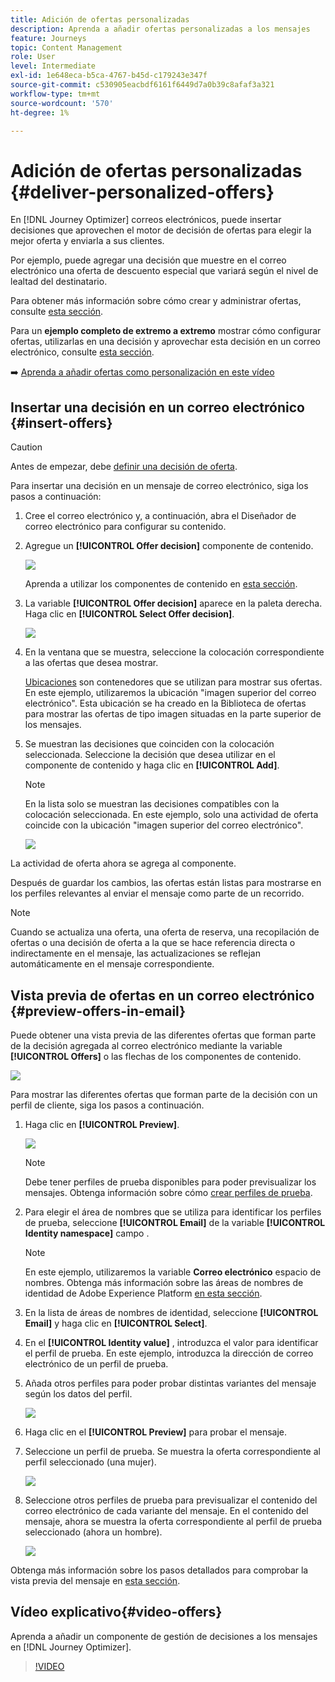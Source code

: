 ```yaml
---
title: Adición de ofertas personalizadas
description: Aprenda a añadir ofertas personalizadas a los mensajes
feature: Journeys
topic: Content Management
role: User
level: Intermediate
exl-id: 1e648eca-b5ca-4767-b45d-c179243e347f
source-git-commit: c530905eacbdf6161f6449d7a0b39c8afaf3a321
workflow-type: tm+mt
source-wordcount: '570'
ht-degree: 1%

---
```


# Adición de ofertas personalizadas {#deliver-personalized-offers}

En [!DNL Journey Optimizer] correos electrónicos, puede insertar decisiones que aprovechen el motor de decisión de ofertas para elegir la mejor oferta y enviarla a sus clientes.

Por ejemplo, puede agregar una decisión que muestre en el correo electrónico una oferta de descuento especial que variará según el nivel de lealtad del destinatario.

Para obtener más información sobre cómo crear y administrar ofertas, consulte [esta sección](../offers/get-started/starting-offer-decisioning.md).

Para un **ejemplo completo de extremo a extremo** mostrar cómo configurar ofertas, utilizarlas en una decisión y aprovechar esta decisión en un correo electrónico, consulte [esta sección](../offers/offers-e2e.md#insert-decision-in-email).

➡️ [Aprenda a añadir ofertas como personalización en este vídeo](#video-offers)

## Insertar una decisión en un correo electrónico {#insert-offers}

>[!CAUTION]
>
>Antes de empezar, debe [definir una decisión de oferta](../offers/offer-activities/create-offer-activities.md).

Para insertar una decisión en un mensaje de correo electrónico, siga los pasos a continuación:

1. Cree el correo electrónico y, a continuación, abra el Diseñador de correo electrónico para configurar su contenido.

1. Agregue un **[!UICONTROL Offer decision]** componente de contenido.

   ![](assets/deliver-offer-component.png)

   Aprenda a utilizar los componentes de contenido en [esta sección](content-components.md).

1. La variable **[!UICONTROL Offer decision]** aparece en la paleta derecha. Haga clic en **[!UICONTROL Select Offer decision]**.

   ![](assets/deliver-offer-tab.png)

1. En la ventana que se muestra, seleccione la colocación correspondiente a las ofertas que desea mostrar.

   [Ubicaciones](../offers/offer-library/creating-placements.md) son contenedores que se utilizan para mostrar sus ofertas. En este ejemplo, utilizaremos la ubicación &quot;imagen superior del correo electrónico&quot;. Esta ubicación se ha creado en la Biblioteca de ofertas para mostrar las ofertas de tipo imagen situadas en la parte superior de los mensajes.

1. Se muestran las decisiones que coinciden con la colocación seleccionada. Seleccione la decisión que desea utilizar en el componente de contenido y haga clic en **[!UICONTROL Add]**.

   >[!NOTE]
   >
   >En la lista solo se muestran las decisiones compatibles con la colocación seleccionada. En este ejemplo, solo una actividad de oferta coincide con la ubicación &quot;imagen superior del correo electrónico&quot;.

   ![](assets/deliver-offer-placement.png)

La actividad de oferta ahora se agrega al componente.

Después de guardar los cambios, las ofertas están listas para mostrarse en los perfiles relevantes al enviar el mensaje como parte de un recorrido.

>[!NOTE]
>
>Cuando se actualiza una oferta, una oferta de reserva, una recopilación de ofertas o una decisión de oferta a la que se hace referencia directa o indirectamente en el mensaje, las actualizaciones se reflejan automáticamente en el mensaje correspondiente.

## Vista previa de ofertas en un correo electrónico {#preview-offers-in-email}

Puede obtener una vista previa de las diferentes ofertas que forman parte de la decisión agregada al correo electrónico mediante la variable **[!UICONTROL Offers]** o las flechas de los componentes de contenido.

![](assets/deliver-offer-preview.png)

Para mostrar las diferentes ofertas que forman parte de la decisión con un perfil de cliente, siga los pasos a continuación.

1. Haga clic en **[!UICONTROL Preview]**.

   ![](assets/deliver-offer-preview-button.png)

   >[!NOTE]
   >
   >Debe tener perfiles de prueba disponibles para poder previsualizar los mensajes. Obtenga información sobre cómo [crear perfiles de prueba](../segment/creating-test-profiles.md).

1. Para elegir el área de nombres que se utiliza para identificar los perfiles de prueba, seleccione **[!UICONTROL Email]** de la variable **[!UICONTROL Identity namespace]** campo .

   >[!NOTE]
   >
   >En este ejemplo, utilizaremos la variable **Correo electrónico** espacio de nombres. Obtenga más información sobre las áreas de nombres de identidad de Adobe Experience Platform [en esta sección](../segment/get-started-identity.md).

1. En la lista de áreas de nombres de identidad, seleccione **[!UICONTROL Email]** y haga clic en **[!UICONTROL Select]**.

1. En el **[!UICONTROL Identity value]** , introduzca el valor para identificar el perfil de prueba. En este ejemplo, introduzca la dirección de correo electrónico de un perfil de prueba.

   <!--For example enter smith@adobe.com and click the **[!UICONTROL Add profile]** button.-->

1. Añada otros perfiles para poder probar distintas variantes del mensaje según los datos del perfil.

   ![](assets/deliver-offer-test-profiles.png)

1. Haga clic en el **[!UICONTROL Preview]** para probar el mensaje.

1. Seleccione un perfil de prueba. Se muestra la oferta correspondiente al perfil seleccionado (una mujer).

   ![](assets/deliver-offer-test-profile-female-preview.png)

1. Seleccione otros perfiles de prueba para previsualizar el contenido del correo electrónico de cada variante del mensaje. En el contenido del mensaje, ahora se muestra la oferta correspondiente al perfil de prueba seleccionado (ahora un hombre).

   ![](assets/deliver-offer-test-profile-male-preview.png)

Obtenga más información sobre los pasos detallados para comprobar la vista previa del mensaje en [esta sección](#preview-your-messages).

## Vídeo explicativo{#video-offers}

Aprenda a añadir un componente de gestión de decisiones a los mensajes en [!DNL Journey Optimizer].

>[!VIDEO](https://video.tv.adobe.com/v/334088?quality=12)

